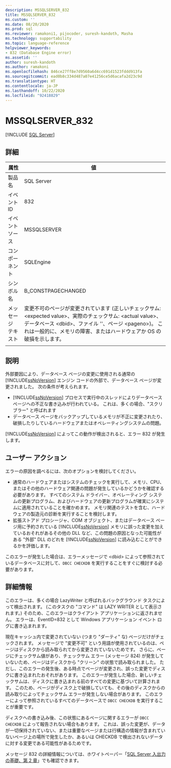 ```yaml
---
description: MSSQLSERVER_832
title: MSSQLSERVER_832
ms.custom: ''
ms.date: 08/20/2020
ms.prod: sql
ms.reviewer: ramakoni1, pijocoder, suresh-kandoth, Masha
ms.technology: supportability
ms.topic: language-reference
helpviewer_keywords:
- 832 (Database Engine error)
ms.assetid: ''
author: suresh-kandoth
ms.author: ramakoni
ms.openlocfilehash: 846ce27ff8e7d9560a6d4cc691d1523fddd913fa
ms.sourcegitcommit: ead0b8c334d487a07e41256ce5d6acafa2d23c9d
ms.translationtype: HT
ms.contentlocale: ja-JP
ms.lasthandoff: 10/22/2020
ms.locfileid: "92418829"
---
```

# <a name="mssqlserver_832"></a>MSSQLSERVER_832
 [!INCLUDE [SQL Server](../../includes/applies-to-version/sqlserver.md)]

## <a name="details"></a>詳細

|属性|値|
|---|---|
|製品名|SQL Server|
|イベント ID|832|
|イベント ソース|MSSQLSERVER|
|コンポーネント|SQLEngine|
|シンボル名|B_CONSTPAGECHANGED|
|メッセージ テキスト|変更不可のページが変更されています (正しいチェックサム: \<expected value>、実際のチェックサム: \<actual value>、データベース \<dbid>、ファイル \'<filename>'、ページ \<pageno>)。 これは一般的に、メモリの障害、またはハードウェアか OS の破損を示します。|
||

## <a name="explanation"></a>説明

外部要因により、データベース ページの変更に使用される通常の [!INCLUDE[ssNoVersion](../../includes/ssnoversion-md.md)] エンジン コードの外部で、データベース ページが変更されました。  次の条件が考えられます。  

- [!INCLUDE[ssNoVersion](../../includes/ssnoversion-md.md)] プロセスで実行中のスレッドによりデータベース ページへの不正な書き込みが行われている。 これは、多くの場合、"スクリブラー" と呼ばれます
- データベース ページをバックアップしているメモリが不正に変更されたり、破損したりしているハードウェアまたはオペレーティングシステムの問題。  

[!INCLUDE[ssNoVersion](../../includes/ssnoversion-md.md)] によってこの動作が検出されると、エラー 832 が発生します。

## <a name="user-action"></a>ユーザー アクション

エラーの原因を調べるには、次のオプションを検討してください。

- 通常のハードウェアまたはシステムのチェックを実行して、メモリ、CPU、またはその他のハードウェア関連の問題が発生しているかどうかを確認する必要があります。 すべてのシステム ドライバー、オペレーティング システムの更新プログラム、およびハードウェアの更新プログラムが確実にシステムに適用されていることを確かめます。 メモリ関連のテストを含む、ハードウェアの製造元の診断を実行することを検討します。
- 拡張ストアド プロシージャ、COM オブジェクト、またはデータベース ページ用に予約されている [!INCLUDE[ssNoVersion](../../includes/ssnoversion-md.md)] メモリに誤った変更を加えているおそれがあるその他の DLL など、この問題の原因となった可能性がある "外部" DLL のどれを [!INCLUDE[ssNoVersion](../../includes/ssnoversion-md.md)] に読み込むことができるかを評価します。  

このエラーが発生した場合は、エラーメッセージで \<dbid> によって参照されているデータベースに対して、`DBCC CHECKDB` を実行することをすぐに検討する必要があります。

## <a name="more-information"></a>詳細情報

このエラーは、多くの場合 LazyWriter と呼ばれるバックグラウンド タスクによって検出されます。 (このタスクの "コマンド" は LAZY WRITER として表示されます。) そのため、このエラーはクライアント アプリケーションに返されません。 エラーは、EventID=832 として Windows アプリケーション イベント ログに書き込まれます。  

現在キャッシュ内で変更されていない (つまり "ダーティ" な) ページだけがチェックされます。 メッセージで "変更不可" という用語が使用されているのは、ページはディスクから読み取られてから変更されていないためです。 さらに、ページにチェックサム値があり、チェックサム エラー (メッセージ 824) が発生していないため、ページはディスクから "クリーン" の状態で読み取られました。 ただし、このエラーの発生後、ある時点でページが変更され、誤った変更でディスクに書き込まれたおそれがあります。 このエラーが発生した場合、新しいチェックサムは、ディスクに書き込まれる前のすべての変更に基づいて計算されます。 このため、ページがディスク上で破損していても、その後のディスクからの読み取りによってチェックサム エラーが発生しない場合があります。 このエラーによって参照されているすべてのデータベースで `DBCC CHECKDB` を実行することが重要です。  

ディスクへの書き込み後、この状態にあるページに関するエラーが `DBCC CHECKDB` によって報告されない場合もあります。 これは、誤った変更が、データが一切保持されていない、または重要なページまたは行構造の情報が含まれていないページ上の場所で発生したか、あるいは CHECKDB で検出されないデータに対する変更である可能性があるためです。  

メッセージ 832 の詳細情報については、ホワイトペーパー「[SQL Server 入出力の基礎、第 2 章](https://docs.microsoft.com/previous-versions/sql/sql-server-2005/administrator/cc917726(v=technet.10))」でも確認できます。
